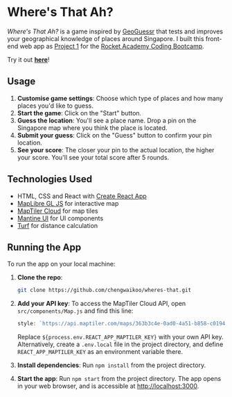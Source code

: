 # Where's That Ah?

_Where's That Ah?_ is a game inspired by [GeoGuessr](https://www.geoguessr.com/) that tests and improves your geographical knowledge of places around Singapore. I built this front-end web app as [Project 1](https://bootcamp.rocketacademy.co/1-frontend/1.p-frontend-app) for the [Rocket Academy Coding Bootcamp](https://www.rocketacademy.co/courses/coding-bootcamp).

Try it out [**here**](https://chengwaikoo.github.io/wheres-that/)!

## Usage

1. **Customise game settings**: Choose which type of places and how many places you'd like to guess.
2. **Start the game**: Click on the "Start" button.
3. **Guess the location**: You'll see a place name. Drop a pin on the Singapore map where you think the place is located.
4. **Submit your guess**: Click on the "Guess" button to confirm your pin location.
5. **See your score**: The closer your pin to the actual location, the higher your score. You'll see your total score after 5 rounds.

## Technologies Used

- HTML, CSS and React with [Create React App](https://create-react-app.dev/)
- [MapLibre GL JS](https://maplibre.org/projects/maplibre-gl-js/) for interactive map
- [MapTiler Cloud](https://www.maptiler.com/cloud/) for map tiles
- [Mantine UI](https://ui.mantine.dev/) for UI components
- [Turf](https://turfjs.org/) for distance calculation

## Running the App

To run the app on your local machine:

1. **Clone the repo**:

   ```bash
   git clone https://github.com/chengwaikoo/wheres-that.git
   ```

2. **Add your API key**: To access the MapTiler Cloud API, open `src/components/Map.js` and find this line:

   ```javascript
   style: `https://api.maptiler.com/maps/363b3c4e-0ad0-4a51-b858-c019423b9d2c/style.json?key=${process.env.REACT_APP_MAPTILER_KEY}`,
   ```

   Replace `${process.env.REACT_APP_MAPTILER_KEY}` with your own API key. Alternatively, create a `.env.local` file in the project directory, and define `REACT_APP_MAPTILER_KEY` as an environment variable there.

3. **Install dependencies**: Run `npm install` from the project directory.
4. **Start the app**: Run `npm start` from the project directory. The app opens in your web browser, and is accessible at [http://localhost:3000](http://localhost:3000).

